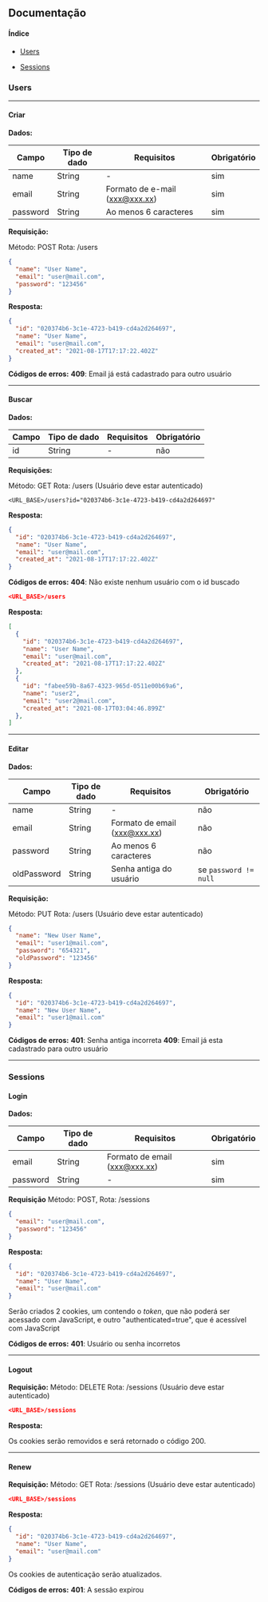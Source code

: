 ## Documentação

#### Índice

- [Users](#Users)

- [Sessions](#Sessions)

  

### Users

---

#### Criar

**Dados:**

| Campo    | Tipo de dado | Requisitos                     | Obrigatório |
| -------- | ------------ | ------------------------------ | ----------- |
| name     | String       | -                              | sim         |
| email    | String       | Formato de e-mail (xxx@xxx.xx) | sim         |
| password | String       | Ao menos 6 caracteres          | sim         |

**Requisição:**

Método: POST
Rota: /users

```json
{
  "name": "User Name",
  "email": "user@mail.com",
  "password": "123456"
}
```

**Resposta:**

```json
{
  "id": "020374b6-3c1e-4723-b419-cd4a2d264697",
  "name": "User Name",
  "email": "user@mail.com",
  "created_at": "2021-08-17T17:17:22.402Z"
}
```

**Códigos de erros:**
**409**: Email já está cadastrado para outro usuário

---

#### Buscar

**Dados:**

| Campo | Tipo de dado | Requisitos | Obrigatório |
| ----- | ------------ | ---------- | ----------- |
| id    | String       | -          | não         |

**Requisições:**

Método: GET
Rota: /users
(Usuário deve estar autenticado)

```
<URL_BASE>/users?id="020374b6-3c1e-4723-b419-cd4a2d264697"
```

**Resposta:**

```json
{
  "id": "020374b6-3c1e-4723-b419-cd4a2d264697",
  "name": "User Name",
  "email": "user@mail.com",
  "created_at": "2021-08-17T17:17:22.402Z"
}
```

**Códigos de erros:**
**404**: Não existe nenhum usuário com o id buscado



```json
<URL_BASE>/users
```

**Resposta:**

```json
[
  {
    "id": "020374b6-3c1e-4723-b419-cd4a2d264697",
    "name": "User Name",
    "email": "user@mail.com",
    "created_at": "2021-08-17T17:17:22.402Z"
  },
  {
    "id": "fabee59b-8a67-4323-965d-0511e00b69a6",
    "name": "user2",
    "email": "user2@mail.com",
    "created_at": "2021-08-17T03:04:46.899Z"
  },
]
```

---

#### Editar

**Dados:**

| Campo       | Tipo de dado | Requisitos                    | Obrigatório           |
| ----------- | ------------ | ----------------------------- | --------------------- |
| name        | String       | -                             | não                   |
| email       | String       | Formato de email (xxx@xxx.xx) | não                   |
| password    | String       | Ao menos 6 caracteres         | não                   |
| oldPassword | String       | Senha antiga do usuário       | se `password != null` |

**Requisição:**

Método: PUT
Rota: /users
(Usuário deve estar autenticado)

```json
{
  "name": "New User Name",
  "email": "user1@mail.com",
  "password": "654321",
  "oldPassword": "123456"
}
```

**Resposta:**

```json
{
  "id": "020374b6-3c1e-4723-b419-cd4a2d264697",
  "name": "New User Name",
  "email": "user1@mail.com"
}
```

**Códigos de erros:**
**401**: Senha antiga incorreta
**409**: Email já esta cadastrado para outro usuário



---

### Sessions

#### Login

**Dados:**

| Campo    | Tipo de dado | Requisitos                    | Obrigatório |
| -------- | ------------ | ----------------------------- | ----------- |
| email    | String       | Formato de email (xxx@xxx.xx) | sim         |
| password | String       | -                             | sim         |

**Requisição**
Método: POST,
Rota: /sessions

```json
{
  "email": "user@mail.com",
  "password": "123456"
}
```

**Resposta:**

```json
{
  "id": "020374b6-3c1e-4723-b419-cd4a2d264697",
  "name": "User Name",
  "email": "user@mail.com"
}
```

Serão criados 2 cookies, um contendo o *token*, que não poderá ser acessado com JavaScript, e outro "authenticated=true", que é acessível com JavaScript

**Códigos de erros:**
**401**: Usuário ou senha incorretos

---

#### Logout

**Requisição:**
Método: DELETE
Rota: /sessions
(Usuário deve estar autenticado)

```json
<URL_BASE>/sessions
```

**Resposta:**

Os cookies serão removidos e será retornado o código 200.

---

#### Renew

**Requisição:**
Método: GET
Rota: /sessions
(Usuário deve estar autenticado)

```json
<URL_BASE>/sessions
```

**Resposta:**

```json
{
  "id": "020374b6-3c1e-4723-b419-cd4a2d264697",
  "name": "User Name",
  "email": "user@mail.com"
}
```

Os cookies de autenticação serão atualizados.

**Códigos de erros:**
**401**: A sessão expirou

